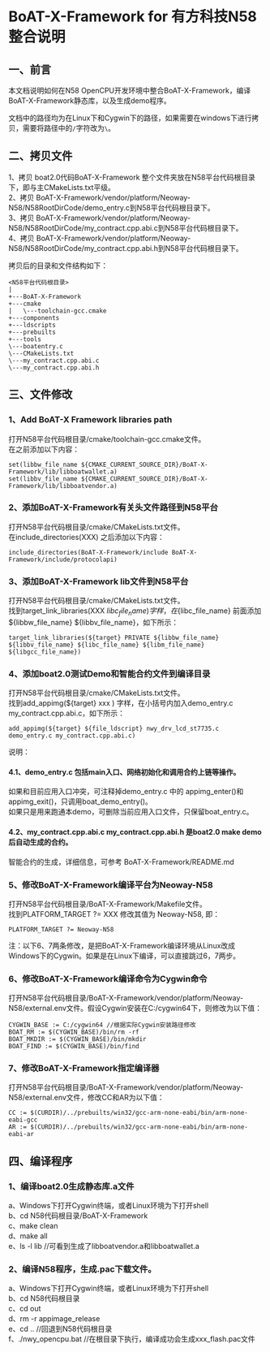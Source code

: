 # BoAT-X-Framework for 有方科技N58整合说明


## 一、前言

本文档说明如何在N58 OpenCPU开发环境中整合BoAT-X-Framework，编译BoAT-X-Framework静态库，以及生成demo程序。

文档中的路径均为在Linux下和Cygwin下的路径，如果需要在windows下进行拷贝，需要将路径中的`/`字符改为`\`。

## 二、拷贝文件

1、拷贝 boat2.0代码BoAT-X-Framework 整个文件夹放在N58平台代码根目录下，即与主CMakeLists.txt平级。  
2、拷贝 BoAT-X-Framework/vendor/platform/Neoway-N58/N58RootDirCode/demo_entry.c到N58平台代码根目录下。  
3、拷贝 BoAT-X-Framework/vendor/platform/Neoway-N58/N58RootDirCode/my_contract.cpp.abi.c到N58平台代码根目录下。  
4、拷贝 BoAT-X-Framework/vendor/platform/Neoway-N58/N58RootDirCode/my_contract.cpp.abi.h到N58平台代码根目录下。  


拷贝后的目录和文件结构如下：

```
<N58平台代码根目录>
|  
+---BoAT-X-Framework  
+---cmake  
|   \---toolchain-gcc.cmake  
+---components  
+---ldscripts  
+---prebuilts  
+---tools  
\---boatentry.c  
\---CMakeLists.txt  
\---my_contract.cpp.abi.c  
\---my_contract.cpp.abi.h  
```

## 三、文件修改

### 1、Add BoAT-X Framework libraries path

  打开N58平台代码根目录/cmake/toolchain-gcc.cmake文件。  
  在之前添加以下内容：
    
    set(libbw_file_name ${CMAKE_CURRENT_SOURCE_DIR}/BoAT-X-Framework/lib/libboatwallet.a)
    set(libbv_file_name ${CMAKE_CURRENT_SOURCE_DIR}/BoAT-X-Framework/lib/libboatvendor.a)
	
### 2、添加BoAT-X-Framework有关头文件路径到N58平台
  打开N58平台代码根目录/cmake/CMakeLists.txt文件。  
  在include_directories(XXX) 之后添加以下内容：
  
  	include_directories(BoAT-X-Framework/include BoAT-X-Framework/include/protocolapi)
  
### 3、添加BoAT-X-Framework lib文件到N58平台
  打开N58平台代码根目录/cmake/CMakeLists.txt文件。  
  找到target_link_libraries(XXX ${libc_file_name}) 字样，在${libc_file_name} 前面添加 ${libbw_file_name} ${libbv_file_name}，如下所示：  
  
  	target_link_libraries(${target} PRIVATE ${libbw_file_name} ${libbv_file_name} ${libc_file_name} ${libm_file_name} ${libgcc_file_name})

### 4、添加boat2.0测试Demo和智能合约文件到编译目录
  打开N58平台代码根目录/cmake/CMakeLists.txt文件。  
  找到add_appimg(${target} xxx ) 字样，在小括号内加入demo_entry.c my_contract.cpp.abi.c，如下所示：  
  	
	add_appimg(${target} ${file_ldscript} nwy_drv_lcd_st7735.c demo_entry.c my_contract.cpp.abi.c)  

  说明：  
#### 4.1、demo_entry.c 包括main入口、网络初始化和调用合约上链等操作。  
  如果和目前应用入口冲突，可注释掉demo_entry.c 中的 appimg_enter()和appimg_exit()，只调用boat_demo_entry()。  
  如果只是用来跑通本demo，可删除当前应用入口文件，只保留boat_entry.c。  
#### 4.2、my_contract.cpp.abi.c my_contract.cpp.abi.h 是boat2.0 make demo后自动生成的合约。  
  智能合约的生成，详细信息，可参考 BoAT-X-Framework/README.md  
	
### 5、修改BoAT-X-Framework编译平台为Neoway-N58
  打开N58平台代码根目录/BoAT-X-Framework/Makefile文件。  
  找到PLATFORM_TARGET ?= XXX 修改其值为 Neoway-N58, 即：  
  	
	PLATFORM_TARGET ?= Neoway-N58  


注：以下6、7两条修改，是把BoAT-X-Framework编译环境从Linux改成Windows下的Cygwin。如果是在Linux下编译，可以直接跳过6，7两步。

### 6、修改BoAT-X-Framework编译命令为Cygwin命令
  打开N58平台代码根目录/BoAT-X-Framework/vendor/platform/Neoway-N58/external.env文件。假设Cygwin安装在C:/cygwin64下，则修改为以下值： 
  	
    CYGWIN_BASE := C:/cygwin64 //根据实际Cygwin安装路径修改  
    BOAT_RM := $(CYGWIN_BASE)/bin/rm -rf  
    BOAT_MKDIR := $(CYGWIN_BASE)/bin/mkdir  
    BOAT_FIND := $(CYGWIN_BASE)/bin/find  

### 7、修改BoAT-X-Framework指定编译器
  打开N58平台代码根目录/BoAT-X-Framework/vendor/platform/Neoway-N58/external.env文件，修改CC和AR为以下值：  
  	
    CC := $(CURDIR)/../prebuilts/win32/gcc-arm-none-eabi/bin/arm-none-eabi-gcc  
  	AR := $(CURDIR)/../prebuilts/win32/gcc-arm-none-eabi/bin/arm-none-eabi-ar  

## 四、编译程序

### 1、编译boat2.0生成静态库.a文件
   a、Windows下打开Cygwin终端，或者Linux环境为下打开shell  
   b、cd N58代码根目录/BoAT-X-Framework  
   c、make clean  
   d、make all  
   e、ls -l lib //可看到生成了libboatvendor.a和libboatwallet.a  

### 2、编译N58程序，生成.pac下载文件。
   a、Windows下打开Cygwin终端，或者Linux环境为下打开shell   
   b、cd N58代码根目录  
   c、cd out  
   d、rm -r appimage_release  
   e、cd .. //回退到N58代码根目录  
   f、./nwy_opencpu.bat //在根目录下执行，编译成功会生成xxx_flash.pac文件  


	
	
	
